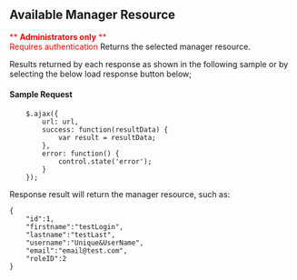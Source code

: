 ## Available Manager Resource
<span style="color:red">** **Administrators only** **  
Requires authentication</span> 
Returns the selected manager resource.

Results returned by each response as shown in the following sample or by selecting the below load response button below;
#### Sample Request
```
	$.ajax({
		url: url,
		success: function(resultData) { 
			var result = resultData;
		},
		error: function() {
			control.state('error');
		}
	});
```
Response result will return the manager resource, such as:

```
{
	"id":1,
    "firstname":"testLogin",
    "lastname":"testLast",
    "username":"Unique&UserName",
	"email":"email@test.com",
	"roleID":2
}
```